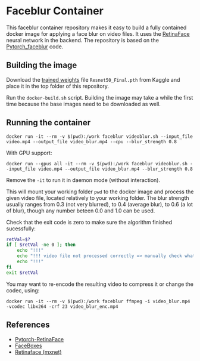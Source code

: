 # Faceblur Container

This faceblur container repository makes it easy to build a fully contained docker image for applying a face blur on video files. 
It uses the [RetinaFace](https://github.com/biubug6/Pytorch_Retinaface) neural network in the backend. The repository is based on the 
[Pytorch_faceblur](https://github.com/rigolepe/Pytorch_faceblur) code.

## Building the image

Download the [trained weights](https://www.kaggle.com/keremt/retina-face/version/3) file `Resnet50_Final.pth` from Kaggle and place 
it in the top folder of this repository. 

Run the `docker-build.sh` script. Building the image may take a while the first time because the base images need to be downloaded as well.

## Running the container

`docker run -it --rm -v $(pwd):/work faceblur videoblur.sh --input_file video.mp4 --output_file video_blur.mp4 --cpu --blur_strength 0.8`

With GPU support:

`docker run --gpus all -it --rm -v $(pwd):/work faceblur videoblur.sh --input_file video.mp4 --output_file video_blur.mp4 --blur_strength 0.8`

Remove the `-it` to run it in daemon mode (without interaction).

This will mount your working folder `pwd` to the docker image and process the given video file, located relatively to your working folder. 
The blur strength usually ranges from 0.3 (not very blurred), to 0.4 (average blur), to 0.6 (a lot of blur), though any number beteen 
0.0 and 1.0 can be used. 

Check that the exit code is zero to make sure the algorithm finished sucessfully: 

```bash
retVal=$?
if [ $retVal -ne 0 ]; then
    echo "!!!"
    echo "!!! video file not processed correctly => manually check what happened !!!"
    echo "!!!"
fi
exit $retVal
```

You may want to re-encode the resulting video to compress it or change the codec, using:

`docker run -it --rm -v $(pwd):/work faceblur ffmpeg -i video_blur.mp4 -vcodec libx264 -crf 23 video_blur_enc.mp4`

## References
- [Pytorch-RetinaFace](https://github.com/biubug6/Pytorch_Retinaface)
- [FaceBoxes](https://github.com/zisianw/FaceBoxes.PyTorch)
- [Retinaface (mxnet)](https://github.com/deepinsight/insightface/tree/master/RetinaFace)
